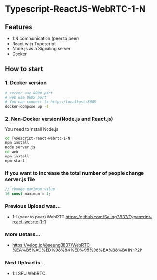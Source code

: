 # Typescript-ReactJS-WebRTC-1-N

## Features
- 1:N communication (peer to peer)
- React with Typescript
- Node.js as a Signaling server
- Docker

## How to start

### 1. Docker version
```sh
# server use 8080 port
# web use 8085 port
# You can connect to http://localhost:8085
docker-compose up -d
```

### 2. Non-Docker version(Node.js and React.js)
You need to install Node.js
```sh
cd Typescript-react-webrtc-1-N
npm install
node server.js
cd web
npm install
npm start
```

### If you want to increase the total number of people change server.js file
```js
// change maximum value
16 const maximum = 4;
```

### Previous Upload was... 
- 1:1 (peer to peer) WebRTC https://github.com/Seung3837/Typescript-react-webrtc-1-1

### More Details...
- https://velog.io/@seung3837/WebRTC-%EA%B5%AC%ED%98%84%ED%95%98%EA%B8%B01N-P2P

### Next Upload is...
- 1:1 SFU WebRTC

